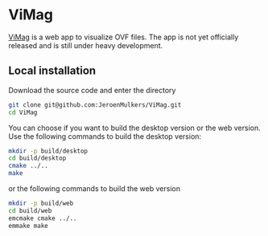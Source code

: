 ViMag
=====

[ViMag](http://dynamag.ugent.be/vimag) is a web app to visualize OVF files. The app is not yet officially released and is still under heavy development.

Local installation
------------------

Download the source code and enter the directory
```sh
git clone git@github.com:JeroenMulkers/ViMag.git
cd ViMag
```

You can choose if you want to build the desktop version or the web version. Use the following commands to build the desktop version:

```sh
mkdir -p build/desktop
cd build/desktop
cmake ../..
make
```

or the following commands to build the web version

```sh
mkdir -p build/web
cd build/web
emcmake cmake ../..
emmake make
```